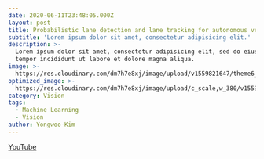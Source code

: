 ```yaml
---
date: 2020-06-11T23:48:05.000Z
layout: post
title: Probabilistic lane detection and lane tracking for autonomous vehicles 
subtitle: 'Lorem ipsum dolor sit amet, consectetur adipisicing elit.'
description: >-
  Lorem ipsum dolor sit amet, consectetur adipisicing elit, sed do eiusmod
  tempor incididunt ut labore et dolore magna aliqua.
image: >-
  https://res.cloudinary.com/dm7h7e8xj/image/upload/v1559821647/theme6_qeeojf.jpg
optimized_image: >-
  https://res.cloudinary.com/dm7h7e8xj/image/upload/c_scale,w_380/v1559821647/theme6_qeeojf.jpg
category: Vision
tags:
  - Machine Learning
  - Vision
author: Yongwoo-Kim
---
```

[YouTube](https://youtu.be/AXTk32e9i4Y)